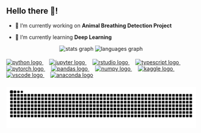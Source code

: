<h2 align="left">Hello there 👋!</h2>

- 🔭 I’m currently working on **Animal Breathing Detection Project**

- 🌱 I’m currently learning **Deep Learning**

<div align="center">
  <img src="https://github-readme-stats.vercel.app/api?username=WWIIITT&show_icons=true&hide_title=false&hide_rank=false&show_icons=true&include_all_commits=true&count_private=true&disable_animations=false&theme=vue&locale=en&hide_border=false" height="150" alt="stats graph"  />
  <img src="https://github-readme-stats.vercel.app/api/top-langs?username=WWIIITT&locale=en&hide_title=false&layout=compact&card_width=320&langs_count=5&theme=vue&hide_border=false" height="150" alt="languages graph"  />
</div>

####

<div align="left">
  <a href="https://www.python.org/" target="_blank">
    <img src="https://cdn.jsdelivr.net/gh/devicons/devicon/icons/python/python-original.svg" height="30" alt="python logo"  />
  </a>
  <img width="12" />
  <a href="https://jupyter.org/" target="_blank">
    <img src="https://cdn.jsdelivr.net/gh/devicons/devicon/icons/jupyter/jupyter-original.svg" height="30" alt="jupyter logo"  />
  </a>
  <img width="12" />
  <a href="https://posit.co/products/open-source/rstudio/" target="_blank">
    <img src="https://cdn.jsdelivr.net/gh/devicons/devicon/icons/rstudio/rstudio-original.svg" height="30" alt="rstudio logo"  />
  </a>
  <img width="12" />
  <a href="https://www.typescriptlang.org/" target="_blank">
    <img src="https://cdn.jsdelivr.net/gh/devicons/devicon/icons/typescript/typescript-original.svg" height="30" alt="typescript logo"  />
  </a>
  <img width="12" />
  <a href="https://pytorch.org/" target="_blank">
    <img src="https://cdn.jsdelivr.net/gh/devicons/devicon/icons/pytorch/pytorch-original.svg" height="30" alt="pytorch logo"  />
  </a>
  <img width="12" />
  <a href="https://pandas.pydata.org/" target="_blank">
    <img src="https://cdn.jsdelivr.net/gh/devicons/devicon/icons/pandas/pandas-original.svg" height="30" alt="pandas logo"  />
  </a>
  <img width="12" />
  <a href="https://numpy.org/" target="_blank">
    <img src="https://cdn.jsdelivr.net/gh/devicons/devicon/icons/numpy/numpy-original.svg" height="30" alt="numpy logo"  />
  </a>
  <img width="12" />
  <a href="https://www.kaggle.com/" target="_blank">
    <img src="https://cdn.jsdelivr.net/gh/devicons/devicon/icons/kaggle/kaggle-original.svg" height="30" alt="kaggle logo"  />
  </a>
  <img width="12" />
  <a href="https://code.visualstudio.com/" target="_blank">
    <img src="https://cdn.jsdelivr.net/gh/devicons/devicon/icons/vscode/vscode-original.svg" height="30" alt="vscode logo"  />
  </a>
  <img width="12" />
  <a href="https://www.anaconda.com/" target="_blank">
    <img src="https://cdn.jsdelivr.net/gh/devicons/devicon/icons/anaconda/anaconda-original.svg" height="30" alt="anaconda logo"  />
  </a>
</div>

###


<picture>
  <source media="(prefers-color-scheme: dark)" srcset="https://raw.githubusercontent.com/WWIIITT/WWIIITT/output/github-contribution-grid-snake-dark.svg">
  <source media="(prefers-color-scheme: light)" srcset="https://raw.githubusercontent.com/WWIIITT/WWIIITT/output/github-contribution-grid-snake.svg">
  <img alt="github contribution grid snake animation" src="https://raw.githubusercontent.com/WWIIITT/WWIIITT/output/github-contribution-grid-snake.svg">
</picture>

###
